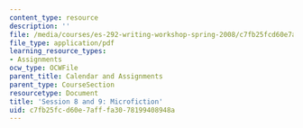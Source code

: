```yaml
---
content_type: resource
description: ''
file: /media/courses/es-292-writing-workshop-spring-2008/c7fb25fcd60e7afffa3078199408948a_MITES_292S08_ses8_9_asgn.pdf
file_type: application/pdf
learning_resource_types:
- Assignments
ocw_type: OCWFile
parent_title: Calendar and Assignments
parent_type: CourseSection
resourcetype: Document
title: 'Session 8 and 9: Microfiction'
uid: c7fb25fc-d60e-7aff-fa30-78199408948a
---
```

